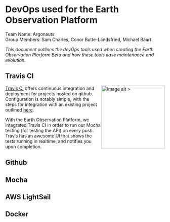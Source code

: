 # DevOps used for the Earth Observation Platform
Team Name: Argonauts   
Group Members: Sam Charles, Conor Butte-Landsfried, Michael Baart  
  
*This document outlines the devOps tools used when creating the Earth Observation Plarform Beta and how these tools ease maintenance and evolution.*

## Travis CI
![image alt >](https://travis-ci.com/images/logos/Tessa-1.png)
[Travis CI] offers continuous integration and deployment for projects hosted on github. Configuration is notably simple, with the steps for integration with an existing project outlined [here](https://docs.travis-ci.com/user/tutorial/).   

With the Earth Observation Platform, we integrated Travis CI in order to run our Mocha testing (for testing the API) on every push. Travis has an awesome UI that shows the tests running in realtime, and notifies you upon completion. 

## Github

## Mocha

## AWS LightSail

## Docker





[Travis CI]: https://travis-ci.org/

<style>
img[alt$=">"] {
  float: right;
  width: 200px;
}

img[alt$="<"] {
  float: left;
  width: 200px;
}
</style>